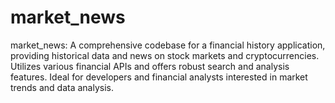 # market_news
market_news: A comprehensive codebase for a financial history application, providing historical data and news on stock markets and cryptocurrencies. Utilizes various financial APIs and offers robust search and analysis features. Ideal for developers and financial analysts interested in market trends and data analysis.
